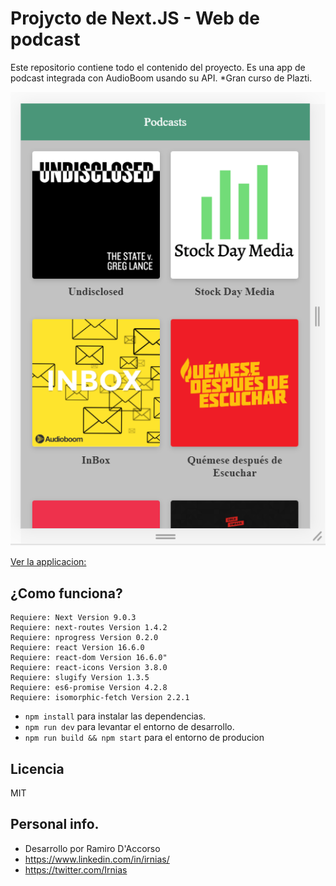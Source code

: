 # Projycto de Next.JS - Web de podcast

Este repositorio contiene todo el contenido del proyecto.
Es una app de podcast integrada con AudioBoom usando su API.
*Gran curso de Plazti.

![App screenshot](./.readme/screen.png)

[Ver la applicacion:](https://nextjs.ramirodaccorso.now.sh/)
## ¿Como funciona?

    Requiere: Next Version 9.0.3
    Requiere: next-routes Version 1.4.2
    Requiere: nprogress Version 0.2.0
    Requiere: react Version 16.6.0
    Requiere: react-dom Version 16.6.0"
    Requiere: react-icons Version 3.8.0
    Requiere: slugify Version 1.3.5
    Requiere: es6-promise Version 4.2.8
    Requiere: isomorphic-fetch Version 2.2.1

* `npm install` para instalar las dependencias.
* `npm run dev` para levantar el entorno de desarrollo.
* `npm run build && npm start` para el entorno de producion

## Licencia
MIT

## Personal info.
* Desarrollo por Ramiro D'Accorso
* https://www.linkedin.com/in/irnias/
* https://twitter.com/Irnias